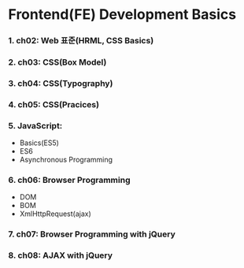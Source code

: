 # Frontend(FE) Development Basics

### 1. ch02: Web 표준(HRML, CSS Basics)
### 2. ch03: CSS(Box Model)
### 3. ch04: CSS(Typography)
### 4. ch05: CSS(Pracices)
### 5. JavaScript:
- Basics(ES5)
- ES6
- Asynchronous Programming

### 6. ch06: Browser Programming
- DOM
- BOM
- XmlHttpRequest(ajax)

### 7. ch07: Browser Programming with jQuery

### 8. ch08: AJAX with jQuery

